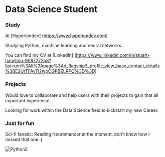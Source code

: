 # Data Science Student

  ### Study
  At [Hyperiondev] (https://www.hyperiondev.com)
  
  Studying Python, machine learning and neural networks.
  
  You can find my CV at [LinkedIn] (https://www.linkedin.com/in/stuart-hamilton-9b87272b8?lipi=urn%3Ali%3Apage%3Ad_flagship3_profile_view_base_contact_details%3BE2UrTFAyTl2wpOGPBZLRPQ%3D%3D)

  ### Projects
  Would love to collaborate and help users with their projects to gain that all important experience.

  Looking for work within the Data Science field to kickstart my new Career.

  ### Just for fun

  Sci-fi fanatic:  Reading Neuromancer at the moment, don't know how i missed that one :)

![Python2](https://github.com/Stuart2357/Stuart2357/assets/146112247/68dccc67-41c3-4997-b4dd-dbea6befc6ec)

